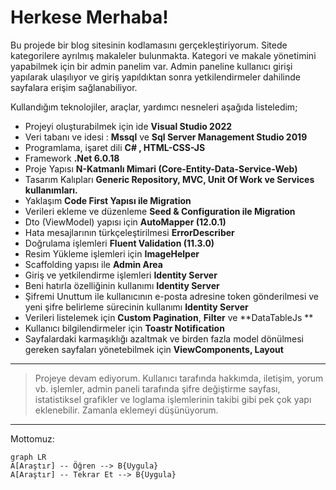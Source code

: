 # Herkese Merhaba!

Bu projede bir blog sitesinin kodlamasını gerçekleştiriyorum. Sitede kategorilere ayrılmış makaleler bulunmakta. Kategori ve makale yönetimini yapabilmek için bir admin panelim var. Admin paneline kullanıcı girişi yapılarak ulaşılıyor ve giriş yapıldıktan sonra yetkilendirmeler dahilinde sayfalara erişim sağlanabiliyor. 

Kullandığım teknolojiler, araçlar, yardımcı nesneleri aşağıda listeledim;

 - Projeyi oluşturabilmek için  ide **Visual Studio 2022**
 - Veri tabanı ve idesi : **Mssql** ve **Sql Server Management Studio
   2019**
 - Programlama, işaret dili  **C# , HTML-CSS-JS**
 - Framework  **.Net 6.0.18**
 - Proje Yapısı **N-Katmanlı Mimari (Core-Entity-Data-Service-Web)**
 - Tasarım Kalıpları **Generic Repository, MVC, Unit Of Work ve Services
   kullanımları.**
 - Yaklaşım **Code First Yapısı ile Migration**
 - Verileri ekleme ve düzenleme  **Seed & Configuration ile Migration**
 - Dto (ViewModel) yapısı için **AutoMapper (12.0.1)**
 - Hata mesajlarının türkçeleştirilmesi **ErrorDescriber**
 - Doğrulama işlemleri  **Fluent Validation (11.3.0)**
 - Resim Yükleme işlemleri için **ImageHelper**
 - Scaffolding yapısı ile **Admin Area**
 - Giriş ve yetkilendirme işlemleri **Identity Server**
 - Beni hatırla özelliğinin kullanımı **Identity Server**
 - Şifremi Unuttum ile kullanıcının e-posta adresine token gönderilmesi
   ve yeni şifre belirleme sürecinin kullanımı **Identity Server**
 - Verileri listelemek için **Custom Pagination**, **Filter** ve
   **DataTableJs **
 - Kullanıcı bilgilendirmeler için **Toastr Notification**
 - Sayfalardaki karmaşıklığı azaltmak ve birden fazla model dönülmesi
   gereken sayfaları yönetebilmek için **ViewComponents, Layout**

---

> Projeye devam ediyorum. Kullanıcı tarafında hakkımda, iletişim, yorum vb. işlemler, admin paneli tarafında şifre değiştirme sayfası, istatistiksel grafikler ve loglama işlemlerinin takibi gibi pek çok yapı eklenebilir. Zamanla eklemeyi düşünüyorum.

---

Mottomuz:

```mermaid
graph LR
A[Araştır] -- Öğren --> B{Uygula}
A[Araştır] -- Tekrar Et --> B{Uygula}
